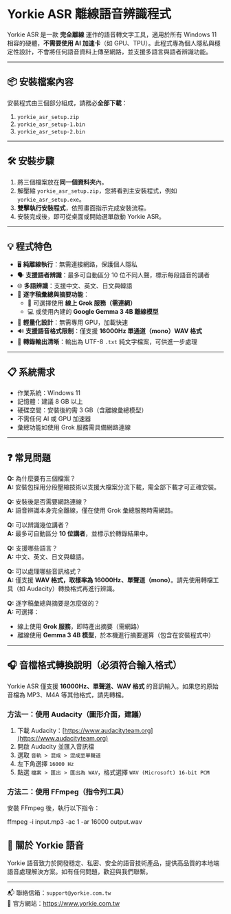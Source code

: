 # Yorkie ASR 離線語音辨識程式

Yorkie ASR 是一款 **完全離線** 運作的語音轉文字工具，適用於所有 Windows 11 相容的硬體，**不需要使用 AI 加速卡**（如 GPU、TPU）。此程式專為個人隱私與穩定性設計，不會將任何語音資料上傳至網路，並支援多語言與語者辨識功能。

---

## 📦 安裝檔案內容

安裝程式由三個部分組成，請務必**全部下載**：

1. `yorkie_asr_setup.zip`
2. `yorkie_asr_setup-1.bin`
3. `yorkie_asr_setup-2.bin`

---

## 🛠️ 安裝步驟

1. 將三個檔案放在**同一個資料夾**內。
2. 解壓縮 `yorkie_asr_setup.zip`，您將看到主安裝程式，例如 `yorkie_asr_setup.exe`。
3. **雙擊執行安裝程式**，依照畫面指示完成安裝流程。
4. 安裝完成後，即可從桌面或開始選單啟動 Yorkie ASR。

---

## 💡 程式特色

- 🖥️ **純離線執行**：無需連接網路，保護個人隱私
- 🗣️ **支援語者辨識**：最多可自動區分 10 位不同人聲，標示每段語音的講者
- 🌐 **多語辨識**：支援中文、英文、日文與韓語
- 📃 **逐字稿彙總與摘要功能**：
  - 🔗 可選擇使用 **線上 Grok 服務（需連網）**
  - 💻 或使用內建的 **Google Gemma 3 4B 離線模型**
- 💾 **輕量化設計**：無需專用 GPU，加載快速
- 🔊 **支援語音格式限制**：僅支援 **16000Hz 單通道（mono）WAV 格式**
- 📂 **轉錄輸出清晰**：輸出為 UTF-8 `.txt` 純文字檔案，可供進一步處理

---

## 📋 系統需求

- 作業系統：Windows 11
- 記憶體：建議 8 GB 以上
- 硬碟空間：安裝後約需 3 GB（含離線彙總模型）
- 不需任何 AI 或 GPU 加速器
- 彙總功能如使用 Grok 服務需具備網路連線

---

## ❓ 常見問題

**Q:** 為什麼要有三個檔案？  
**A:** 安裝包採用分段壓縮技術以支援大檔案分流下載，需全部下載才可正確安裝。

**Q:** 安裝後是否需要網路連線？  
**A:** 語音辨識本身完全離線，僅在使用 Grok 彙總服務時需網路。

**Q:** 可以辨識幾位講者？  
**A:** 最多可自動區分 **10 位講者**，並標示於轉錄結果中。

**Q:** 支援哪些語言？  
**A:** 中文、英文、日文與韓語。

**Q:** 可以處理哪些音訊格式？  
**A:** 僅支援 **WAV 格式，取樣率為 16000Hz、單聲道（mono）**。請先使用轉檔工具（如 Audacity）轉換格式再進行辨識。

**Q:** 逐字稿彙總與摘要是怎麼做的？  
**A:** 可選擇：
- 線上使用 **Grok 服務**，即時產出摘要（需網路）
- 離線使用 **Gemma 3 4B 模型**，於本機進行摘要運算（包含在安裝程式中）

---

## 🎧 音檔格式轉換說明（必須符合輸入格式）

Yorkie ASR 僅支援 **16000Hz、單聲道、WAV 格式** 的音訊輸入。如果您的原始音檔為 MP3、M4A 等其他格式，請先轉檔。

### 方法一：使用 Audacity（圖形介面，建議）

1. 下載 Audacity：[https://www.audacityteam.org](https://www.audacityteam.org)
2. 開啟 Audacity 並匯入音訊檔
3. 選取 `音軌 > 混成 > 混成至單聲道`
4. 左下角選擇 `16000 Hz`
5. 點選 `檔案 > 匯出 > 匯出為 WAV`，格式選擇 `WAV (Microsoft) 16-bit PCM`

### 方法二：使用 FFmpeg（指令列工具）

安裝 FFmpeg 後，執行以下指令：

ffmpeg -i input.mp3 -ac 1 -ar 16000 output.wav


## 🐾 關於 Yorkie 語音

Yorkie 語音致力於開發穩定、私密、安全的語音技術產品，提供高品質的本地端語音處理解決方案。如有任何問題，歡迎與我們聯繫。

---

📬 聯絡信箱：`support@yorkie.com.tw`  
🔗 官方網站：https://www.yorkie.com.tw
